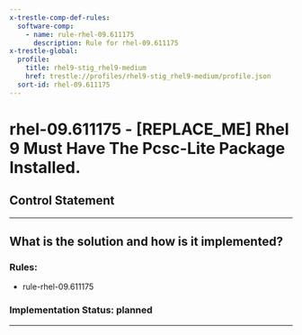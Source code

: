 ```yaml
---
x-trestle-comp-def-rules:
  software-comp:
    - name: rule-rhel-09.611175
      description: Rule for rhel-09.611175
x-trestle-global:
  profile:
    title: rhel9-stig_rhel9-medium
    href: trestle://profiles/rhel9-stig_rhel9-medium/profile.json
  sort-id: rhel-09.611175
---
```


# rhel-09.611175 - \[REPLACE_ME\] Rhel 9 Must Have The Pcsc-Lite Package Installed.

## Control Statement

______________________________________________________________________

## What is the solution and how is it implemented?

<!-- For implementation status enter one of: implemented, partial, planned, alternative, not-applicable -->

<!-- Note that the list of rules under ### Rules: is read-only and changes will not be captured after assembly to JSON -->

<!-- Add control implementation description here for control: rhel-09.611175 -->

### Rules:

  - rule-rhel-09.611175

### Implementation Status: planned

______________________________________________________________________

